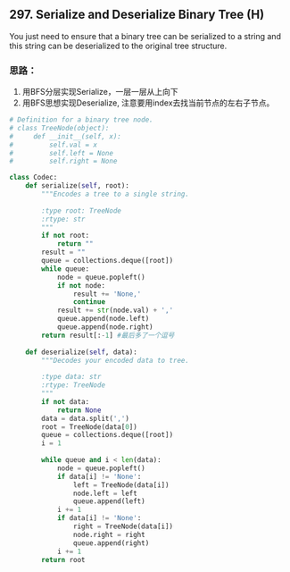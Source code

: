 ## 297. Serialize and Deserialize Binary Tree (H)

 You just need to ensure that a binary tree can be serialized to a string and this string can be deserialized to the original tree structure.

### 思路：

1. 用BFS分层实现Serialize，一层一层从上向下
2. 用BFS思想实现Deserialize, 注意要用index去找当前节点的左右子节点。

```python
# Definition for a binary tree node.
# class TreeNode(object):
#     def __init__(self, x):
#         self.val = x
#         self.left = None
#         self.right = None

class Codec:
    def serialize(self, root):
        """Encodes a tree to a single string.
        
        :type root: TreeNode
        :rtype: str
        """
        if not root:
            return ""
        result = ""
        queue = collections.deque([root])
        while queue:
            node = queue.popleft()
            if not node:
                result += 'None,'
                continue
            result += str(node.val) + ','
            queue.append(node.left)
            queue.append(node.right)
        return result[:-1] #最后多了一个逗号
        
    def deserialize(self, data):
        """Decodes your encoded data to tree.
        
        :type data: str
        :rtype: TreeNode
        """
        if not data:
            return None
        data = data.split(',')
        root = TreeNode(data[0])
        queue = collections.deque([root])
        i = 1
        
        while queue and i < len(data):
            node = queue.popleft()
            if data[i] != 'None':
                left = TreeNode(data[i])
                node.left = left
                queue.append(left)
            i += 1
            if data[i] != 'None':
                right = TreeNode(data[i])
                node.right = right
                queue.append(right)
            i += 1
        return root
```

